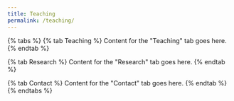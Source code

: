 ```yaml
---
title: Teaching
permalink: /teaching/
---
```


{% tabs %}
{% tab Teaching %}
Content for the "Teaching" tab goes here.
{% endtab %}

{% tab Research %}
Content for the "Research" tab goes here.
{% endtab %}

{% tab Contact %}
Content for the "Contact" tab goes here.
{% endtab %}
{% endtabs %}